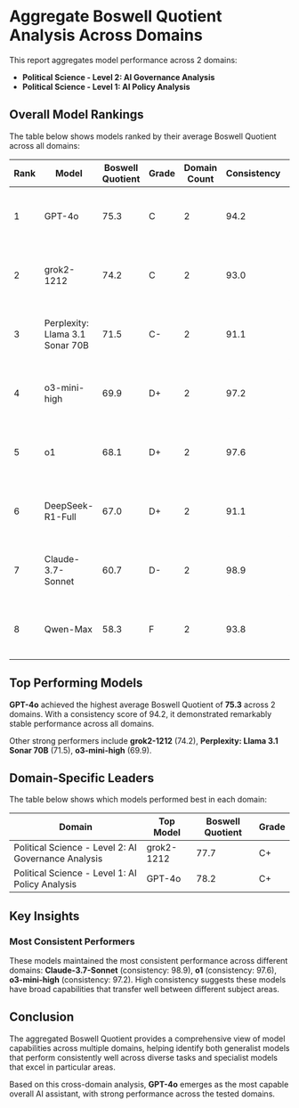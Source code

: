 # Aggregate Boswell Quotient Analysis Across Domains

This report aggregates model performance across 2 domains:
- **Political Science - Level 2: AI Governance Analysis**
- **Political Science - Level 1: AI Policy Analysis**

## Overall Model Rankings

The table below shows models ranked by their average Boswell Quotient across all domains:

| Rank | Model | Boswell Quotient | Grade | Domain Count | Consistency | Best Domain | Worst Domain |
|------|-------|-----------------|-------|--------------|-------------|------------|-------------|
| 1 | GPT-4o | 75.3 | C | 2 | 94.2 | Political Science - Level 1: AI Policy Analysis | Political Science - Level 2: AI Governance Analysis |
| 2 | grok2-1212 | 74.2 | C | 2 | 93.0 | Political Science - Level 2: AI Governance Analysis | Political Science - Level 1: AI Policy Analysis |
| 3 | Perplexity: Llama 3.1 Sonar 70B | 71.5 | C- | 2 | 91.1 | Political Science - Level 2: AI Governance Analysis | Political Science - Level 1: AI Policy Analysis |
| 4 | o3-mini-high | 69.9 | D+ | 2 | 97.2 | Political Science - Level 2: AI Governance Analysis | Political Science - Level 1: AI Policy Analysis |
| 5 | o1 | 68.1 | D+ | 2 | 97.6 | Political Science - Level 2: AI Governance Analysis | Political Science - Level 1: AI Policy Analysis |
| 6 | DeepSeek-R1-Full | 67.0 | D+ | 2 | 91.1 | Political Science - Level 2: AI Governance Analysis | Political Science - Level 1: AI Policy Analysis |
| 7 | Claude-3.7-Sonnet | 60.7 | D- | 2 | 98.9 | Political Science - Level 2: AI Governance Analysis | Political Science - Level 1: AI Policy Analysis |
| 8 | Qwen-Max | 58.3 | F | 2 | 93.8 | Political Science - Level 1: AI Policy Analysis | Political Science - Level 2: AI Governance Analysis |

## Top Performing Models

**GPT-4o** achieved the highest average Boswell Quotient of **75.3** across 2 domains.
With a consistency score of 94.2, it demonstrated remarkably stable performance across all domains.

Other strong performers include **grok2-1212** (74.2), **Perplexity: Llama 3.1 Sonar 70B** (71.5), **o3-mini-high** (69.9).

## Domain-Specific Leaders

The table below shows which models performed best in each domain:

| Domain | Top Model | Boswell Quotient | Grade |
|--------|-----------|------------------|-------|
| Political Science - Level 2: AI Governance Analysis | grok2-1212 | 77.7 | C+ |
| Political Science - Level 1: AI Policy Analysis | GPT-4o | 78.2 | C+ |

## Key Insights

### Most Consistent Performers
These models maintained the most consistent performance across different domains: **Claude-3.7-Sonnet** (consistency: 98.9), **o1** (consistency: 97.6), **o3-mini-high** (consistency: 97.2).
High consistency suggests these models have broad capabilities that transfer well between different subject areas.

## Conclusion
The aggregated Boswell Quotient provides a comprehensive view of model capabilities across multiple domains, helping identify both generalist models that perform consistently well across diverse tasks and specialist models that excel in particular areas.

Based on this cross-domain analysis, **GPT-4o** emerges as the most capable overall AI assistant, with strong performance across the tested domains.